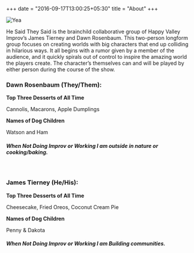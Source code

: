 +++
date = "2016-09-17T13:00:25+05:30"
title = "About"
+++

![Yea][1]

He Said They Said is the brainchild collaborative group of Happy Valley Improv’s James Tierney and Dawn Rosenbaum. This two-person longform group focuses on creating worlds with big characters that end up colliding in hilarious ways. It all begins with a rumor given by a member of the audience, and it quickly spirals out of control to inspire the amazing world the players create. The character’s themselves can and will be played by either person during the course of the show. 

### Dawn Rosenbaum (They/Them):

**Top Three Desserts of All Time**

Cannolis, Macarons, Apple Dumplings

**Names of Dog Children**

Watson and Ham

##### _When Not Doing Improv or Working I am outside in nature or cooking/baking._ #####

<br>  
  
### James Tierney (He/His):

**Top Three Desserts of All Time**

Cheesecake, Fried Oreos, Coconut Cream Pie

**Names of Dog Children**

Penny & Dakota 

##### _When Not Doing Improv or Working I am Building communities._ #####

[1]: /img/about.jpg
